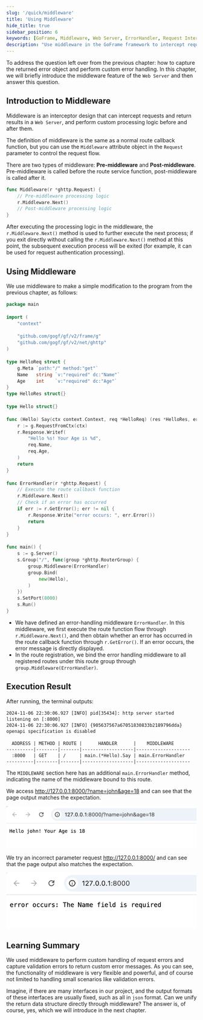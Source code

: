 ```yaml
---
slug: '/quick/middleware'
title: 'Using Middleware'
hide_title: true
sidebar_position: 6
keywords: [GoFrame, Middleware, Web Server, ErrorHandler, Request Interception, Pre-middleware, Post-middleware, Custom Error Handling, GoFrame Framework, Request Flow Control]
description: "Use middleware in the GoFrame framework to intercept requests and return results, and implement custom processing logic through pre and post middleware. The example code demonstrates how to define an error handling middleware and bind it to a route. Middleware makes request error handling and output format unification flexible and powerful."
---
```


To address the question left over from the previous chapter: how to capture the returned error object and perform custom error handling. In this chapter, we will briefly introduce the middleware feature of the `Web Server` and then answer this question.

## Introduction to Middleware

Middleware is an interceptor design that can intercept requests and return results in a `Web Server`, and perform custom processing logic before and after them.

The definition of middleware is the same as a normal route callback function, but you can use the `Middleware` attribute object in the `Request` parameter to control the request flow.

There are two types of middleware: **Pre-middleware** and **Post-middleware**. Pre-middleware is called before the route service function, post-middleware is called after it.

```go
func Middleware(r *ghttp.Request) {
    // Pre-middleware processing logic
    r.Middleware.Next()
    // Post-middleware processing logic
}
```

After executing the processing logic in the middleware, the `r.Middleware.Next()` method is used to further execute the next process; if you exit directly without calling the `r.Middleware.Next()` method at this point, the subsequent execution process will be exited (for example, it can be used for request authentication processing).

## Using Middleware

We use middleware to make a simple modification to the program from the previous chapter, as follows:

```go title="main.go"
package main

import (
    "context"

    "github.com/gogf/gf/v2/frame/g"
    "github.com/gogf/gf/v2/net/ghttp"
)

type HelloReq struct {
    g.Meta `path:"/" method:"get"`
    Name   string `v:"required" dc:"Name"`
    Age    int    `v:"required" dc:"Age"`
}
type HelloRes struct{}

type Hello struct{}

func (Hello) Say(ctx context.Context, req *HelloReq) (res *HelloRes, err error) {
    r := g.RequestFromCtx(ctx)
    r.Response.Writef(
        "Hello %s! Your Age is %d",
        req.Name,
        req.Age,
    )
    return
}

func ErrorHandler(r *ghttp.Request) {
    // Execute the route callback function
    r.Middleware.Next()
    // Check if an error has occurred
    if err := r.GetError(); err != nil {
        r.Response.Write("error occurs: ", err.Error())
        return
    }
}

func main() {
    s := g.Server()
    s.Group("/", func(group *ghttp.RouterGroup) {
        group.Middleware(ErrorHandler)
        group.Bind(
            new(Hello),
        )
    })
    s.SetPort(8000)
    s.Run()
}
```

- We have defined an error-handling middleware `ErrorHandler`. In this middleware, we first execute the route function flow through `r.Middleware.Next()`, and then obtain whether an error has occurred in the route callback function through `r.GetError()`. If an error occurs, the error message is directly displayed.
- In the route registration, we bind the error handling middleware to all registered routes under this route group through `group.Middleware(ErrorHandler)`.

## Execution Result

After running, the terminal outputs:

```text
2024-11-06 22:30:06.927 [INFO] pid[35434]: http server started listening on [:8000]
2024-11-06 22:30:06.927 [INFO] {905637567a67051830833b2189796dda} openapi specification is disabled

  ADDRESS | METHOD | ROUTE |      HANDLER      |    MIDDLEWARE      
----------|--------|-------|-------------------|--------------------
  :8000   | GET    | /     | main.(*Hello).Say | main.ErrorHandler  
----------|--------|-------|-------------------|--------------------
```

The `MIDDLEWARE` section here has an additional `main.ErrorHandler` method, indicating the name of the middleware bound to this route.

We access http://127.0.0.1:8000/?name=john&age=18 and can see that the page output matches the expectation.

![img.png](img.png)

We try an incorrect parameter request http://127.0.0.1:8000/ and can see that the page output also matches the expectation.

![img_4.png](img_4.png)

## Learning Summary

We used middleware to perform custom handling of request errors and capture validation errors to return custom error messages. As you can see, the functionality of middleware is very flexible and powerful, and of course not limited to handling small scenarios like validation errors.

Imagine, if there are many interfaces in our project, and the output formats of these interfaces are usually fixed, such as all in `json` format. Can we unify the return data structure directly through middleware? The answer is, of course, yes, which we will introduce in the next chapter.